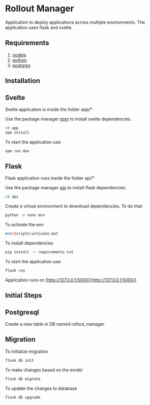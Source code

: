 # Rollout Manager

Application to deploy applications across multiple environments. The application uses flask and svelte.

## Requirements
1. [nodejs](https://nodejs.org/en/)
2. [python](https://www.python.org/downloads/)
2. [postgres](https://www.postgresql.org/download/)

## Installation

## Svelte

Svelte application is inside the folder app/*

Use the package manager [npm](https://www.npmjs.com/) to install svelte dependencies.

```bash
cd app
npm install
```

To start the application use:
```bash
npm run dev
```

## Flask

Flask application runs inside the folder api/*

Use the package manager [pip](https://pypi.org/project/pip/) to install flask dependencies.

```bash
cd api
```

Create a virtual environment to download dependencies. To do that: 

```bash
python -m venv env
```
To activate the env
```bash
env\Scripts\activate.bat
```

To install dependencies
```bash
pip install -r requirements.txt
```

To start the application use:
```bash
flask run
```

Application runs on [http://127.0.0.1:5000/](http://127.0.0.1:5000/)

## Initial Steps
## Postgresql

Create a new table in DB named rollout_manager.

## Migration

To initialize migration
```bash
flask db init
```
To make changes based on the model
```bash
flask db migrate
```
To update the changes to database
```bash
flask db upgrade 
```
